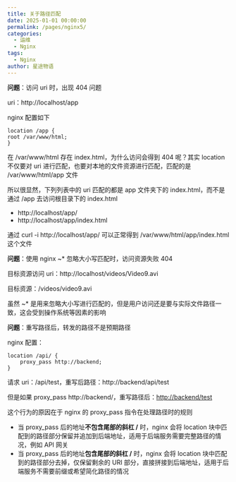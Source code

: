 ```yaml
---
title: 关于路径匹配
date: 2025-01-01 00:00:00
permalink: /pages/nginx5/
categories:
  - 运维
  - Nginx
tags:
  - Nginx
author: 星途物语
---
```

**问题**：访问 uri 时，出现 404 问题

uri：http://localhost/app

nginx 配置如下

```
location /app {
root /var/www/html;
}
```

在 /var/www/html 存在 index.html，为什么访问会得到 404 呢？其实 location 不仅要对 uri 进行匹配，也要对本地的文件资源进行匹配，匹配的是 /var/www/html/app 文件

所以很显然，下列列表中的 uri 匹配的都是 app 文件夹下的 index.html，而不是通过 /app 去访问根目录下的 index.html

- http://localhost/app/
- http://localhost/app/index.html

通过 curl -i http://localhost/app/ 可以正常得到 /var/www/html/app/index.html 这个文件

**问题**：使用 nginx ~* 忽略大小写匹配时，访问资源失败 404

目标资源访问 uri：http://localhost/videos/Video9.avi

目标资源：/videos/video9.avi

虽然 ~* 是用来忽略大小写进行匹配的，但是用户访问还是要与实际文件路径一致，这会受到操作系统等因素的影响

**问题**：重写路径后，转发的路径不是预期路径

nginx 配置：

```
location /api/ {
    proxy_pass http://backend;
}
```

请求 uri：/api/test，重写后路径：http://backend/api/test

但是如果 proxy_pass http://backend/，重写路径后：[http://backend/test](http://backend/api/test)

这个行为的原因在于 nginx 的 proxy_pass 指令在处理路径时的规则

- 当 proxy_pass 后的地址**不包含尾部的斜杠 /** 时，nginx 会将 location 块中匹配到的路径部分保留并追加到后端地址，适用于后端服务需要完整路径的情况，例如 API 网关
- 当 proxy_pass 后的地址**包含尾部的斜杠 /** 时，nginx 会将 location 块中匹配到的路径部分去掉，仅保留剩余的 URI 部分，直接拼接到后端地址，适用于后端服务不需要前缀或希望简化路径的情况
